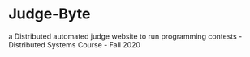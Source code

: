# Judge-Byte
a Distributed automated judge website to run programming contests - Distributed Systems Course - Fall 2020
